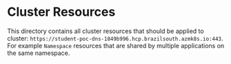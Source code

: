 # Cluster Resources
This directory contains all cluster resources that should be applied to cluster: `https://student-poc-dns-1849b996.hcp.brazilsouth.azmk8s.io:443`.
For example `Namespace` resources that are shared by multiple applications on the same namespace.
